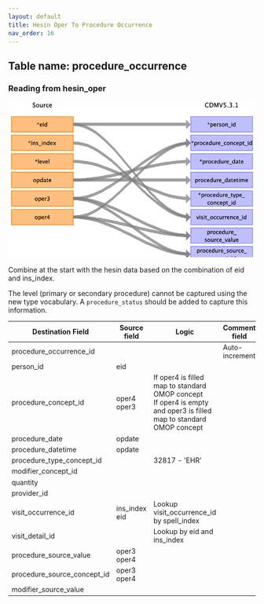 ```yaml
---
layout: default
title: Hesin Oper To Procedure Occurrence
nav_order: 16
---
```


## Table name: procedure_occurrence

### Reading from hesin_oper

![](md_files/image20.png)

Combine at the start with the hesin data based on the combination of eid and ins_index.

The level (primary or secondary procedure) cannot be captured using the new type vocabulary.
A `procedure_status` should be added to capture this information.

| Destination Field | Source field | Logic | Comment field |
| --- | --- | --- | --- |
| procedure_occurrence_id |  |  | Auto-increment |
| person_id | eid |  |  |
| procedure_concept_id | oper4<br>oper3 | If oper4 is filled map to standard OMOP concept <br> If oper4 is empty and oper3 is filled map to standard OMOP concept |  |
| procedure_date | opdate |  |  |
| procedure_datetime | opdate |  |  |
| procedure_type_concept_id | | 32817 - 'EHR' |  |
| modifier_concept_id |  |  |  |
| quantity |  |  |  |
| provider_id |  |  |  |
| visit_occurrence_id | ins_index<br>eid | Lookup visit_occurrence_id by spell_index |  |
| visit_detail_id |  | Lookup by eid and ins_index |  |
| procedure_source_value | oper3<br>oper4 |  |  |
| procedure_source_concept_id | oper3<br>oper4 |  |  |
| modifier_source_value |  |  |  |